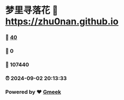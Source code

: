 # 梦里寻落花 :link: https://zhu0nan.github.io 
### :page_facing_up: [40](https://zhu0nan.github.io/tag.html) 
### :speech_balloon: 0 
### :hibiscus: 107440 
### :alarm_clock: 2024-09-02 20:13:33 
### Powered by :heart: [Gmeek](https://github.com/Meekdai/Gmeek)
